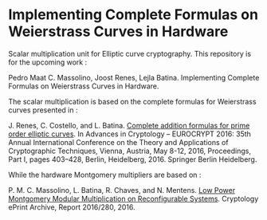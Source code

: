 # Implementing Complete Formulas on Weierstrass Curves in Hardware
Scalar multiplication unit for Elliptic curve cryptography. This repository is for the upcoming work :

Pedro Maat C. Massolino, Joost Renes, Lejla Batina. Implementing Complete Formulas on Weierstrass Curves in Hardware.

The scalar multiplication is based on the complete formulas for Weierstrass curves presented in :

J. Renes, C. Costello, and L. Batina.  [Complete addition formulas for prime order elliptic curves](https://eprint.iacr.org/2015/1060). In Advances in Cryptology – EUROCRYPT 2016: 35th Annual International Conference on the Theory and Applications of Cryptographic Techniques, Vienna, Austria, May 8-12, 2016, Proceedings, Part I, pages 403–428, Berlin, Heidelberg, 2016. Springer Berlin Heidelberg.

While the hardware Montgomery multipliers are based on :

P. M. C. Massolino, L. Batina, R. Chaves, and N. Mentens. [Low Power Montgomery Modular Multiplication on Reconfigurable Systems](http://eprint.iacr.org/2016/280). Cryptology ePrint Archive, Report 2016/280, 2016.


